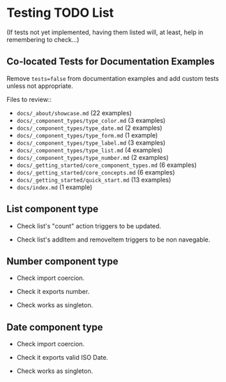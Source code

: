 Testing TODO List
=================

(If tests not yet implemented, having them listed will, at least, help in
 remembering to check...)


Co-located Tests for Documentation Examples
-------------------------------------------

Remove `tests=false` from documentation examples and add custom tests unless
not appropriate.

Files to review::
- `docs/_about/showcase.md` (22 examples)
- `docs/_component_types/type_color.md` (3 examples)
- `docs/_component_types/type_date.md` (2 examples)
- `docs/_component_types/type_form.md` (1 example)
- `docs/_component_types/type_label.md` (3 examples)
- `docs/_component_types/type_list.md` (4 examples)
- `docs/_component_types/type_number.md` (2 examples)
- `docs/_getting_started/core_component_types.md` (6 examples)
- `docs/_getting_started/core_concepts.md` (6 examples)
- `docs/_getting_started/quick_start.md` (13 examples)
- `docs/index.md` (1 example)


List component type
-------------------

  * Check list's "count" action triggers to be updated.

  * Check list's addItem and removeItem triggers to be non navegable.


Number component type
---------------------

  * Check import coercion.

  * Check it exports number.

  * Check works as singleton.


Date component type
-------------------

  * Check import coercion.

  * Check it exports valid ISO Date.

  * Check works as singleton.





